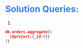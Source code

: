 <h1 style="color:#397ce7">Solution Queries:</h1>

1.

```json
db.orders.aggregate([
  {$project:{_id:0}}
])

```
